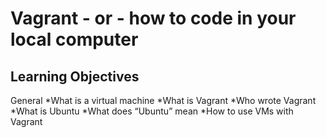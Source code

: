 # Vagrant - or - how to code in your local computer
## Learning Objectives

General
*What is a virtual machine
*What is Vagrant
*Who wrote Vagrant
*What is Ubuntu
*What does “Ubuntu” mean
*How to use VMs with Vagrant

